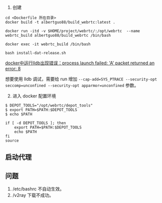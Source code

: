 1. 创建

```
cd <Dockerfile 所在目录>
docker build -t albertguo88/build_webrtc:latest .

docker run -itd -v $HOME/project/webrtc/:/opt/webrtc  --name webrtc_build albertguo88/build_webrtc /bin/bash

docker exec -it webrtc_build /bin/bash

bash install-dat-release.sh
```

[docker中运行lldb出现错误：process launch failed: 'A' packet returned an error: 8](https://javamana.com/2021/12/202112200008292891.html)

想要使用 lldb 调试，需要给 run 增加 `--cap-add=SYS_PTRACE --security-opt seccomp=unconfined --security-opt apparmor=unconfined` 参数。

2. 进入 docker 配置环境

```
$ DEPOT_TOOLS="/opt/webrtc/depot_tools"
$ export PATH=$PATH:$DEPOT_TOOLS
$ echo $PATH

if [ -d DEPOT_TOOLS ]; then
    export PATH=$PATH:$DEPOT_TOOLS
    echo $PATH
fi
source
```


## 启动代理

## 问题

1. /etc/bashrc 不自动生效。
2. /v2ray 下载不成功。
